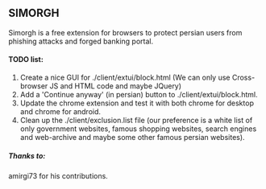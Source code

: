 ## SIMORGH

Simorgh is a free extension for browsers to protect persian users from phishing attacks and forged banking portal.

#### TODO list:

1. Create a nice GUI for ./client/extui/block.html (We can only use Cross-browser JS and HTML code and maybe JQuery)
2. Add a 'Continue anyway' (in persian) button to ./client/extui/block.html.
3. Update the chrome extension and test it with both chrome for desktop and chrome for android.
4. Clean up the ./client/exclusion.list file (our preference is a white list of only government websites, famous shopping websites, search engines and web-archive and maybe some other famous persian websites).

##### Thanks to:

amirgi73 for his contributions.
